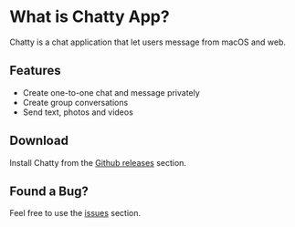 # What is Chatty App?

Chatty is a chat application that let users message from macOS and web.

## Features

- Create one-to-one chat and message privately
- Create group conversations
- Send text, photos and videos

## Download

Install Chatty from the [Github releases](https://github.com/mohamedsamara/chatty-app/releases) section.

## Found a Bug?

Feel free to use the [issues](https://github.com/mohamedsamara/chatty-app/issues) section.
